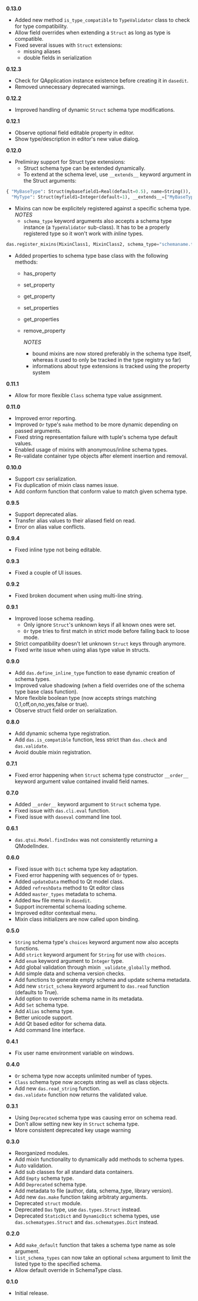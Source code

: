 **0.13.0**
- Added new method `is_type_compatible` to `TypeValidator` class to check for type compatibility.
- Allow field overrides when extending a `Struct` as long as type is compatible.
- Fixed several issues with `Struct` extensions:
  - missing aliases
  - double fields in serialization

**0.12.3**
- Check for QApplication instance existence before creating it in `dasedit`.
- Removed unnecessary deprecated warnings.

**0.12.2**
- Improved handling of dynamic `Struct` schema type modifications.

**0.12.1**
- Observe optional field editable property in editor.
- Show type/description in editor's new value dialog.

**0.12.0**
- Prelimiray support for Struct type extensions:
  - Struct schema type can be extended dynamically.
  - To extend at the schema level, use `__extends__` keyword argument in the Struct arguments:

```python
{ "MyBaseType": Struct(mybasefield1=Real(default=0.5), name=String()),
  "MyType": Struct(myfield1=Integer(default=1), __extends__=["MyBaseType"])}
```

- Mixins can now be explicitely registered against a specific schema type.
  *NOTES*
  - `schema_type` keyword arguments also accepts a schema type instance (a `TypeValidator` sub-class). It has to be a properly registered type so it won't work with *inline* types.

```python
das.register_mixins(MixinClass1, MixinClass2, schema_type="schemaname.typename")
```

- Added properties to schema type base class with the following methods:
  - has_property
  - set_property
  - get_property
  - set_properties
  - get_properties
  - remove_property

    *NOTES*
    - bound mixins are now stored preferably in the schema type itself,
      whereas it used to only be tracked in the type registry so far)
    - informations about type extensions is tracked using the property system

**0.11.1**
- Allow for more flexible `Class` schema type value assignment.

**0.11.0**
- Improved error reporting.
- Improved `Or` type's `make` method to be more dynamic depending on passed arguments.
- Fixed string representation failure with tuple's schema type default values.
- Enabled usage of mixins with anonymous/inline schema types.
- Re-validate container type objects after element insertion and removal.

**0.10.0**
- Support csv serialization.
- Fix duplication of mixin class names issue.
- Add conform function that conform value to match given schema type.

**0.9.5**
- Support deprecated alias.
- Transfer alias values to their aliased field on read.
- Error on alias value conflicts.

**0.9.4**
- Fixed inline type not being editable.

**0.9.3**
- Fixed a couple of UI issues.

**0.9.2**
- Fixed broken document when using multi-line string.

**0.9.1**
- Improved loose schema reading.
  - Only ignore `Struct`'s unknown keys if all known ones were set.
  - `Or` type tries to first match in strict mode before falling back to loose mode.
- Strict compatibility doesn't let unknown `Struct` keys through anymore.
- Fixed write issue when using alias type value in structs.

**0.9.0**
- Add `das.define_inline_type` function to ease dynamic creation of schema types.
- Improved value shadowing (when a field overrides one of the schema type base class function).
- More flexible boolean type (now accepts strings matching 0,1,off,on,no,yes,false or true).
- Observe struct field order on serialization.

**0.8.0**
- Add dynamic schema type registration.
- Add `das.is_compatible` function, less strict than `das.check` and `das.validate`.
- Avoid double mixin registration.

**0.7.1**
- Fixed error happening when `Struct` schema type constructor `__order__` keyword argument value contained invalid field names.

**0.7.0**
- Added `__order__` keyword argument to `Struct` schema type.
- Fixed issue with `das.cli.eval` function.
- Fixed issue with `daseval` command line tool.

**0.6.1**
- `das.qtui.Model.findIndex` was not consistently returning a QModelIndex.

**0.6.0**
- Fixed issue with `Dict` schema type key adaptation.
- Fixed error happening with sequences of `Or` types.
- Added `updateData` method to Qt model class.
- Added `refreshData` method to Qt editor class
- Added `master_types` metadata to schema.
- Added `New` file menu in `dasedit`.
- Support incremental schema loading scheme.
- Improved editor contextual menu.
- Mixin class initializers are now called upon binding.

**0.5.0**
- `String` schema type's `choices` keyword argument now also accepts functions.
- Add `strict` keyword argument for `String` for use with `choices`.
- Add `enum` keyword argument to `Integer` type.
- Add global validation through mixin `_validate_globally` method.
- Add simple data and schema version checks.
- Add functions to generate empty schema and update schema metadata.
- Add new `strict_schema` keyword argument to `das.read` function (defaults to True).
- Add option to override schema name in its metadata.
- Add `Set` schema type.
- Add `Alias` schema type.
- Better unicode support.
- Add Qt based editor for schema data.
- Add command line interface.

**0.4.1**
- Fix user name environment variable on windows.

**0.4.0**
- `Or` schema type now accepts unlimited number of types.
- `Class` schema type now accepts string as well as class objects.
- Add new `das.read_string` function.
- `das.validate` function now returns the validated value.

**0.3.1**
- Using `Deprecated` schema type was causing error on schema read.
- Don't allow setting new key in `Struct` schema type.
- More consistent deprecated key usage warning 

**0.3.0**
- Reorganized modules.
- Add mixin functionality to dynamically add methods to schema types.
- Auto validation.
- Add sub classes for all standard data containers.
- Add `Empty` schema type.
- Add `Deprecated` schema type.
- Add metadata to file (author, data, schema_type, library version).
- Add new `das.make` function taking arbitraty arguments.
- Deprecated `struct` module.
- Deprecated `Das` type, use `das.types.Struct` instead.
- Deprecated `StaticDict` and `DynamicDict` schema types, use `das.schematypes.Struct` and `das.schematypes.Dict` instead.

**0.2.0**
- Add `make_default` function that takes a schema type name as sole argument.
- `list_schema_types` can now take an optional `schema` argument to limit the listed type to the specified schema.
- Allow default override in SchemaType class.

**0.1.0**
- Initial release.
